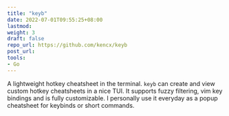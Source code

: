 ```yaml
---
title: "keyb"
date: 2022-07-01T09:55:25+08:00
lastmod:
weight: 3
draft: false
repo_url: https://github.com/kencx/keyb
post_url:
tools:
- Go
---
```


A lightweight hotkey cheatsheet in the terminal. `keyb` can create and view
custom hotkey cheatsheets in a nice TUI. It supports fuzzy filtering, vim key
bindings and is fully customizable. I personally use it everyday as a popup
cheatsheet for keybinds or short commands.
